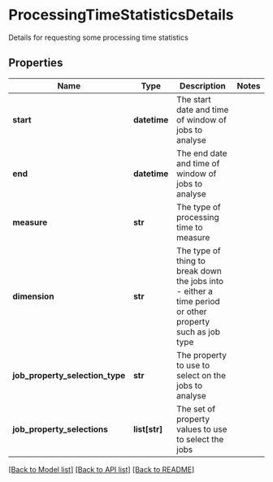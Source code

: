 # ProcessingTimeStatisticsDetails

Details for requesting some processing time statistics
## Properties
Name | Type | Description | Notes
------------ | ------------- | ------------- | -------------
**start** | **datetime** | The start date and time of window of jobs to analyse | 
**end** | **datetime** | The end date and time of window of jobs to analyse | 
**measure** | **str** | The type of processing time to measure | 
**dimension** | **str** | The type of thing to break down the jobs into - either a time period or other property such as job type | 
**job_property_selection_type** | **str** | The property to use to select on the jobs to analyse | 
**job_property_selections** | **list[str]** | The set of property values to use to select the jobs | 

[[Back to Model list]](../README.md#documentation-for-models) [[Back to API list]](../README.md#documentation-for-api-endpoints) [[Back to README]](../README.md)


